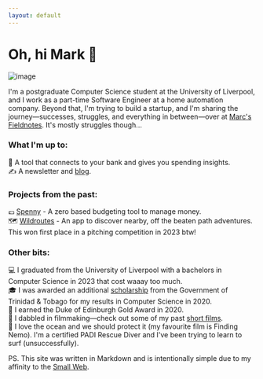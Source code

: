 ```yaml
---
layout: default
---
```


# Oh, hi Mark 👋

![image](/assets/home.avif)

I'm a postgraduate Computer Science student at the University of Liverpool, and I work as a part-time Software Engineer at a home automation company.
Beyond that, I'm trying to build a startup, and I'm sharing the journey—successes, struggles, and everything in between—over at [Marc's Fieldnotes](https://youtube.com/@MarcsFieldnotes). It's mostly struggles though...

### What I'm up to:

🚀 A tool that connects to your bank and gives you spending insights.<br/>
✍️ A newsletter and [blog](/fieldnotes).

### Projects from the past:

💷 [Spenny](https://github.com/marcbeep/spenny) - A zero based budgeting tool to manage money.<br/>
🗺️ [Wildroutes](https://news.liverpool.ac.uk/2023/05/10/enterprising-students-win-design-your-future-awards/) - An app to discover nearby, off the beaten path adventures. This won first place in a pitching competition in 2023 btw!

### Other bits:

💻 I graduated from the University of Liverpool with a bachelors in Computer Science in 2023 that cost waaay too much.<br/>
🎓 I was awarded an additional [scholarship](https://napcol.bluechiptt.com/scholarships-2020/) from the Government of Trinidad & Tobago for my results in Computer Science in 2020.<br/>
🏅 I earned the Duke of Edinburgh Gold Award in 2020.<br/>
🎥 I dabbled in filmmaking—check out some of my past [short films](https://youtube.com/@Marcbeep).<br/>
🌊 I love the ocean and we should protect it (my favourite film is Finding Nemo). I'm a certified PADI Rescue Diver and I've been trying to learn to surf (unsuccessfully).<br/>

PS. This site was written in Markdown and is intentionally simple due to my affinity to the [Small Web](https://benhoyt.com/writings/the-small-web-is-beautiful/).
